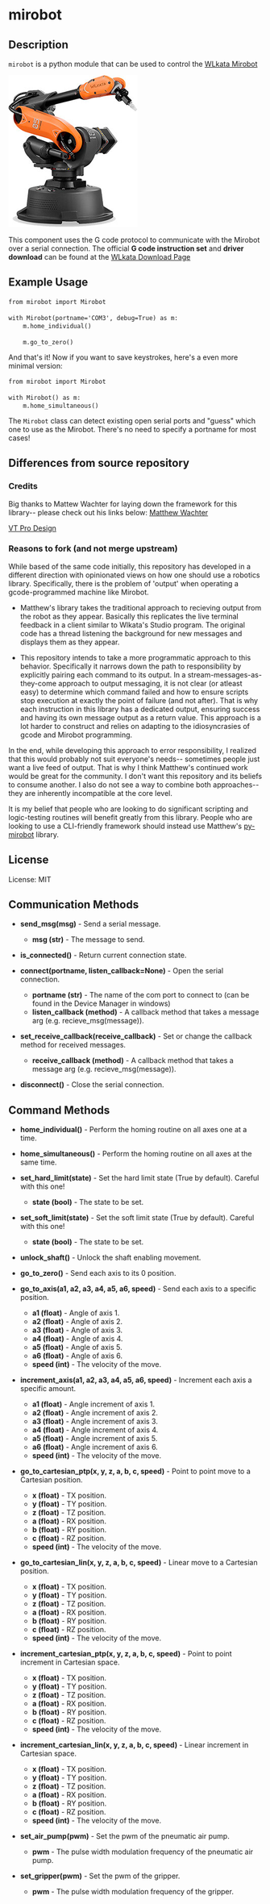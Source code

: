 # mirobot

## Description

`mirobot` is a python module that can be used to control the [WLkata Mirobot](http://www.wlkata.com/site/index.html)

![Mirobot](/images/Mirobot_Solo_256.jpg)

This component uses the G code protocol to communicate with the Mirobot over a serial connection. The official **G code instruction set** and **driver download** can be found at the [WLkata Download Page](http://www.wlkata.com/site/downloads.html)

## Example Usage

```python3
from mirobot import Mirobot

with Mirobot(portname='COM3', debug=True) as m:
    m.home_individual()

    m.go_to_zero()
```

And that's it! Now if you want to save keystrokes, here's a even more minimal version:

```python3
from mirobot import Mirobot

with Mirobot() as m:
    m.home_simultaneous()
```

The `Mirobot` class can detect existing open serial ports and "guess" which one to use as the Mirobot. There's no need to specify a portname for most cases!

## Differences from source repository

### Credits

Big thanks to Mattew Wachter for laying down the framework for this library-- please check out his links below:
[Matthew Wachter](https://www.matthewwachter.com)

[VT Pro Design](https://www.vtprodesign.com)

### Reasons to fork (and not merge upstream)

While based of the same code initially, this repository has developed in a different direction with opinionated views on how one should use a robotics library. Specifically, there is the problem of 'output' when operating a gcode-programmed machine like Mirobot.

- Matthew's library takes the traditional approach to recieving output from the robot as they appear. Basically this replicates the live terminal feedback in a client similar to Wlkata's Studio program. The original code has a thread listening the background for new messages and displays them as they appear.

- This repository intends to take a more programmatic approach to this behavior. Specifically it narrows down the path to responsibility by explicitly pairing each command to its output. In a stream-messages-as-they-come approach to output messaging, it is not clear (or atleast easy) to determine which command failed and how to ensure scripts stop execution at exactly the point of failure (and not after). That is why each instruction in this library has a dedicated output, ensuring success and having its own message output as a return value. This approach is a lot harder to construct and relies on adapting to the idiosyncrasies of gcode and Mirobot programming.

In the end, while developing this approach to error responsibility, I realized that this would probably not suit everyone's needs-- sometimes people just want a live feed of output. That is why I think Matthew's continued work would be great for the community. I don't want this repository and its beliefs to consume another. I also do not see a way to combine both approaches-- they are inherently incompatible at the core level.

It is my belief that people who are looking to do significant scripting and logic-testing routines will benefit greatly from this library. People who are looking to use a CLI-friendly framework should instead use Matthew's [py-mirobot](https://github.com/matthewwachter/py-mirobot) library.

## License

License: MIT


## Communication Methods

- **send_msg(msg)** - Send a serial message.
    - **msg (str)** - The message to send.

- **is_connected()** - Return current connection state.

- **connect(portname, listen_callback=None)** - Open the serial connection.
    - **portname (str)** - The name of the com port to connect to (can be found in the Device Manager in windows)
    - **listen_callback (method)** - A callback method that takes a message arg (e.g. recieve_msg(message)).

- **set_receive_callback(receive_callback)** - Set or change the callback method for received messages.
    - **receive_callback (method)** - A callback method that takes a message arg (e.g. recieve_msg(message)).

- **disconnect()** - Close the serial connection.

## Command Methods

- **home_individual()** - Perform the homing routine on all axes one at a time.

- **home_simultaneous()** - Perform the homing routine on all axes at the same time.

- **set_hard_limit(state)** - Set the hard limit state (True by default). Careful with this one!
    - **state (bool)** - The state to be set.

- **set_soft_limit(state)** - Set the soft limit state (True by default). Careful with this one!
    - **state (bool)** - The state to be set.

- **unlock_shaft()** - Unlock the shaft enabling movement.

- **go_to_zero()** - Send each axis to its 0 position.

- **go_to_axis(a1, a2, a3, a4, a5, a6, speed)** - Send each axis to a specific position.
    - **a1 (float)** - Angle of axis 1.
    - **a2 (float)** - Angle of axis 2.
    - **a3 (float)** - Angle of axis 3.
    - **a4 (float)** - Angle of axis 4.
    - **a5 (float)** - Angle of axis 5.
    - **a6 (float)** - Angle of axis 6.
    - **speed (int)** - The velocity of the move.

- **increment_axis(a1, a2, a3, a4, a5, a6, speed)** - Increment each axis a specific amount.
    - **a1 (float)** - Angle increment of axis 1.
    - **a2 (float)** - Angle increment of axis 2.
    - **a3 (float)** - Angle increment of axis 3.
    - **a4 (float)** - Angle increment of axis 4.
    - **a5 (float)** - Angle increment of axis 5.
    - **a6 (float)** - Angle increment of axis 6.
    - **speed (int)** - The velocity of the move.

- **go_to_cartesian_ptp(x, y, z, a, b, c, speed)** - Point to point move to a Cartesian position.
    - **x (float)** - TX position.
    - **y (float)** - TY position.
    - **z (float)** - TZ position.
    - **a (float)** - RX position.
    - **b (float)** - RY position.
    - **c (float)** - RZ position.
    - **speed (int)** - The velocity of the move.

- **go_to_cartesian_lin(x, y, z, a, b, c, speed)** - Linear move to a Cartesian position.
    - **x (float)** - TX position.
    - **y (float)** - TY position.
    - **z (float)** - TZ position.
    - **a (float)** - RX position.
    - **b (float)** - RY position.
    - **c (float)** - RZ position.
    - **speed (int)** - The velocity of the move.

- **increment_cartesian_ptp(x, y, z, a, b, c, speed)** - Point to point increment in Cartesian space.
    - **x (float)** - TX position.
    - **y (float)** - TY position.
    - **z (float)** - TZ position.
    - **a (float)** - RX position.
    - **b (float)** - RY position.
    - **c (float)** - RZ position.
    - **speed (int)** - The velocity of the move.

- **increment_cartesian_lin(x, y, z, a, b, c, speed)** - Linear increment in Cartesian space.
    - **x (float)** - TX position.
    - **y (float)** - TY position.
    - **z (float)** - TZ position.
    - **a (float)** - RX position.
    - **b (float)** - RY position.
    - **c (float)** - RZ position.
    - **speed (int)** - The velocity of the move.

- **set_air_pump(pwm)** - Set the pwm of the pneumatic air pump.
    - **pwm** - The pulse width modulation frequency of the pneumatic air pump.

- **set_gripper(pwm)** - Set the pwm of the gripper.
    - **pwm** - The pulse width modulation frequency of the gripper.
